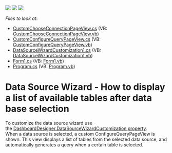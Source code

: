 <!-- default badges list -->
![](https://img.shields.io/endpoint?url=https://codecentral.devexpress.com/api/v1/VersionRange/128580569/15.1.6%2B)
[![](https://img.shields.io/badge/Open_in_DevExpress_Support_Center-FF7200?style=flat-square&logo=DevExpress&logoColor=white)](https://supportcenter.devexpress.com/ticket/details/T279129)
[![](https://img.shields.io/badge/📖_How_to_use_DevExpress_Examples-e9f6fc?style=flat-square)](https://docs.devexpress.com/GeneralInformation/403183)
<!-- default badges end -->
<!-- default file list -->
*Files to look at*:

* [CustomChooseConnectionPageView.cs](./CS/WizardCustomizationQueryPage/CustomChooseConnectionPageView.cs) (VB: [CustomChooseConnectionPageView.vb](./VB/WizardCustomizationQueryPage/CustomChooseConnectionPageView.vb))
* [CustomConfigureQueryPageView.cs](./CS/WizardCustomizationQueryPage/CustomConfigureQueryPageView.cs) (VB: [CustomConfigureQueryPageView.vb](./VB/WizardCustomizationQueryPage/CustomConfigureQueryPageView.vb))
* [DataSourceWizardCustomization1.cs](./CS/WizardCustomizationQueryPage/DataSourceWizardCustomization1.cs) (VB: [DataSourceWizardCustomization1.vb](./VB/WizardCustomizationQueryPage/DataSourceWizardCustomization1.vb))
* [Form1.cs](./CS/WizardCustomizationQueryPage/Form1.cs) (VB: [Form1.vb](./VB/WizardCustomizationQueryPage/Form1.vb))
* [Program.cs](./CS/WizardCustomizationQueryPage/Program.cs) (VB: [Program.vb](./VB/WizardCustomizationQueryPage/Program.vb))
<!-- default file list end -->
# Data Source Wizard - How to display a list of available tables after data base selection


<p>To customize the data source wizard use the <a href="https://documentation.devexpress.com/#Dashboard/DevExpressDashboardWinDashboardDesigner_DataSourceWizardCustomizationtopic">DashboardDesigner.DataSourceWizardCustomization property</a>. <br>When a data source is selected, a custom ConfigureQueryPageView is shown. This view displays a list of tables from the selected data source, and automatically generates a query when a certain table is selected. </p>

<br/>


